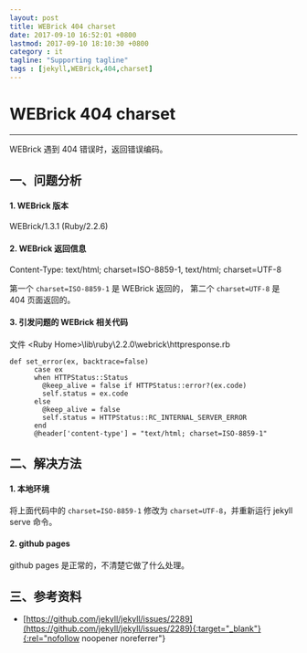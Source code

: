 ```yaml
---
layout: post
title: WEBrick 404 charset
date: 2017-09-10 16:52:01 +0800
lastmod: 2017-09-10 18:10:30 +0800
category : it
tagline: "Supporting tagline"
tags : [jekyll,WEBrick,404,charset]
---
```

# WEBrick 404 charset
---
WEBrick 遇到 404 错误时，返回错误编码。 

## 一、问题分析
#### 1. WEBrick 版本  
WEBrick/1.3.1 (Ruby/2.2.6) 
 
#### 2. WEBrick 返回信息  
Content-Type: text/html; charset=ISO-8859-1, text/html; charset=UTF-8

第一个 `charset=ISO-8859-1` 是 WEBrick 返回的，  第二个 `charset=UTF-8` 是 404 页面返回的。  

#### 3. 引发问题的 WEBrick 相关代码  
文件 \<Ruby Home\>\lib\ruby\2.2.0\webrick\httpresponse.rb  
```
def set_error(ex, backtrace=false)
      case ex
      when HTTPStatus::Status
        @keep_alive = false if HTTPStatus::error?(ex.code)
        self.status = ex.code
      else
        @keep_alive = false
        self.status = HTTPStatus::RC_INTERNAL_SERVER_ERROR
      end
      @header['content-type'] = "text/html; charset=ISO-8859-1"
```
<!-- more -->

## 二、解决方法
#### 1. 本地环境  
将上面代码中的 `charset=ISO-8859-1` 修改为 `charset=UTF-8`，并重新运行 jekyll serve 命令。
 
#### 2. github pages  
github pages 是正常的，不清楚它做了什么处理。

## 三、参考资料
- [https://github.com/jekyll/jekyll/issues/2289](https://github.com/jekyll/jekyll/issues/2289){:target="_blank"}{:rel="nofollow noopener noreferrer"}
